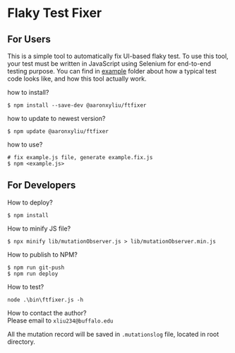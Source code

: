 # Flaky Test Fixer

## For Users
This is a simple tool to automatically fix UI-based flaky test. To use this tool, your test must be written in JavaScript using Selenium for end-to-end testing purpose. You can find in [example](https://github.com/NJUaaron/UI-Flaky-Test-Fixer/tree/main/example) folder about how a typical test code looks like, and how this tool actually work.

how to install?
``` shell
$ npm install --save-dev @aaronxyliu/ftfixer
```

how to update to newest version?
``` shell
$ npm update @aaronxyliu/ftfixer
```

how to use?
``` shell
# fix example.js file, generate example.fix.js
$ npm <example.js>
```


## For Developers
How to deploy?
``` shell
$ npm install
```

How to minify JS file?
``` shell
$ npx minify lib/mutationObserver.js > lib/mutationObserver.min.js
```

How to publish to NPM?
``` shell
$ npm run git-push
$ npm run deploy
```

How to test?
``` shell
node .\bin\ftfixer.js -h
```

How to contact the author?  
Please email to `xliu234@buffalo.edu`

All the mutation record will be saved in `.mutationslog` file, located in root directory.
